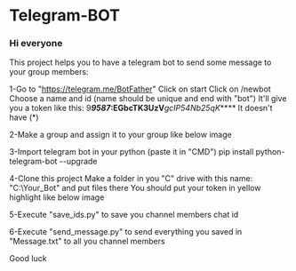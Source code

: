 # Telegram-BOT
### Hi everyone
This project helps you to have a telegram bot to send some message to your group members:

1-Go to "https://telegram.me/BotFather"
	Click on start 
	Click on /newbot
	Choose a name and id (name should be unique and end with "bot")
	It'll give you a token like this:
		9***9587*:**EGbcTK3UzV*****gcIP54Nb25qK*****
		It doesn't have (*)

2-Make a group and assign it to your group like below image
 
3-Import telegram bot in your python (paste it in "CMD")
	pip install python-telegram-bot --upgrade

4-Clone this project
	Make a folder in you "C" drive with this name: "C:\Your_Bot" and put files there
	You should put your token in yellow highlight like below image
 

5-Execute "save_ids.py" to save you channel members chat id

6-Execute "send_message.py" to send everything you saved in "Message.txt" to all you channel members

Good luck
